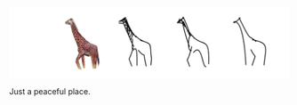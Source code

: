 <a href="https://clipasso.github.io/clipasso/"><img src="giraffe.png" alt="CLIPasso: Semantically-Aware Object Sketching" width="900"/></a>

Just a peaceful place.
